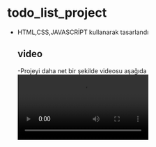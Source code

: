 # todo_list_project
- HTML,CSS,JAVASCRİPT kullanarak tasarlandı

  ## video
  -Projeyi  daha net bir şekilde videosu aşağıda
 ![](screen.mp4)
